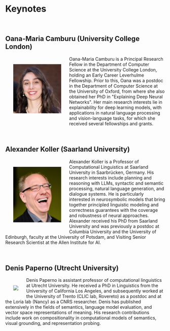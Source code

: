 Keynotes
====

<br>

Oana-Maria Camburu (University College London)
----
<img style="display: block;margin: 25px;max-width: 30%;" src="photos/OMCamburu.png" align="left">

Oana-Maria Camburu is a Principal Research Fellow in the Department of Computer Science at the University College London, holding an Early Career Leverhulme Fellowship. Prior to this, Oana was a postdoc in the Department of Computer Science at the University of Oxford, from where she also obtained her PhD in "Explaining Deep Neural Networks". Her main research interests lie in explainability for deep learning models, with applications in natural language processing and vision-language tasks, for which she received several fellowships and grants.


<br>

Alexander Koller (Saarland University)
----

<div>
<img style="display: block;margin: 25px;max-width: 30%;" src="photos/koller-small.jpeg" align="left">

Alexander Koller is a Professor of Computational Linguistics at
Saarland University in Saarbrücken, Germany. His research interests
include planning and reasoning with LLMs, syntactic and semantic
processing, natural language generation, and dialogue systems. He is
particularly interested in neurosymbolic models that bring together
principled linguistic modeling and correctness guarantees with the
coverage and robustness of neural approaches. Alexander received his
PhD from Saarland University and was previously a postdoc at Columbia
University and the University of Edinburgh, faculty at the University
of Potsdam, and Visiting Senior Research Scientist at the Allen
Institute for AI.
</div>



<br>

Denis Paperno (Utrecht University)
---

<div>
<img style="display: block;margin: 25px;max-width: 30%;" src="photos/denis_on_green.jpeg" align="left">

Denis Paperno is assistant professor of computational linguistics at Utrecht University. He received a PhD in Linguistics from the University of California Los Angeles, and subsequently worked at the University of Trento (CLIC lab, Rovereto) as a postdoc and at the Loria lab (Nancy) as a CNRS researcher. Denis has published extensively in the fields of semantics, language model evaluation, and vector space representations of meaning. His research contributions include work on compositionality in computational models of semantics, visual grounding, and representation probing.
</div>



